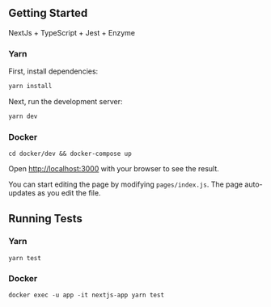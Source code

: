 ## Getting Started

NextJs + TypeScript + Jest + Enzyme

### Yarn
First, install dependencies:

```bash
yarn install
```

Next, run the development server:

```bash
yarn dev
```

### Docker
```
cd docker/dev && docker-compose up
```

Open [http://localhost:3000](http://localhost:3000) with your browser to see the result.

You can start editing the page by modifying `pages/index.js`. The page auto-updates as you edit the file.

## Running Tests

### Yarn

```
yarn test
```

### Docker

```
docker exec -u app -it nextjs-app yarn test
```
